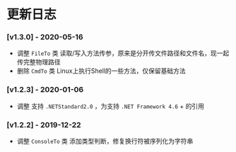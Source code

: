 # 更新日志

### [v1.3.0] - 2020-05-16
- 调整 `FileTo` 类 读取/写入方法传参，原来是分开传文件路径和文件名，现一起传完整物理路径
- 删除 `CmdTo` 类 Linux上执行Shell的一些方法，仅保留基础方法

### [v1.2.3] - 2020-01-06
- 调整 支持 `.NETStandard2.0` ，为支持 `.NET Framework 4.6` + 的引用

### [v1.2.2] - 2019-12-22
- 调整 `ConsoleTo` 类 添加类型判断，修复换行符被序列化为字符串